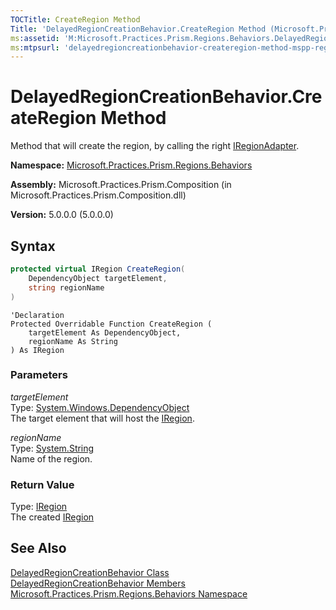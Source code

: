 ```yaml
---
TOCTitle: CreateRegion Method
Title: 'DelayedRegionCreationBehavior.CreateRegion Method (Microsoft.Practices.Prism.Regions.Behaviors)'
ms:assetid: 'M:Microsoft.Practices.Prism.Regions.Behaviors.DelayedRegionCreationBehavior.CreateRegion(System.Windows.DependencyObject,System.String)'
ms:mtpsurl: 'delayedregioncreationbehavior-createregion-method-mspp-regions-behaviors.md'
---
```


# DelayedRegionCreationBehavior.CreateRegion Method

Method that will create the region, by calling the right [IRegionAdapter](/patterns-practices/reference/iregionadapter-interface-mspp-regions).

**Namespace:** [Microsoft.Practices.Prism.Regions.Behaviors](/patterns-practices/reference/mspp-regions-behaviors-namespace)

**Assembly:** Microsoft.Practices.Prism.Composition (in Microsoft.Practices.Prism.Composition.dll)

**Version:** 5.0.0.0 (5.0.0.0)

## Syntax
```C#
protected virtual IRegion CreateRegion(
	DependencyObject targetElement,
	string regionName
)
```

```VB
'Declaration
Protected Overridable Function CreateRegion ( 
	targetElement As DependencyObject,
	regionName As String
) As IRegion
```
### Parameters

*targetElement*  
Type: [System.Windows.DependencyObject](http://msdn.microsoft.com/en-us/library/ms589309)  
The target element that will host the [IRegion](/patterns-practices/reference/iregion-interface-mspp-regions).

*regionName*  
Type: [System.String](http://msdn.microsoft.com/en-us/library/s1wwdcbf)  
Name of the region.

### Return Value

Type: [IRegion](/patterns-practices/reference/iregion-interface-mspp-regions)  
The created [IRegion](/patterns-practices/reference/iregion-interface-mspp-regions)

## See Also

[DelayedRegionCreationBehavior Class](/patterns-practices/reference/delayedregioncreationbehavior-class-mspp-regions-behaviors)<br/>
[DelayedRegionCreationBehavior Members](/patterns-practices/reference/delayedregioncreationbehavior-members-mspp-regions-behaviors)<br/>
[Microsoft.Practices.Prism.Regions.Behaviors Namespace](/patterns-practices/reference/mspp-regions-behaviors-namespace)<br/>